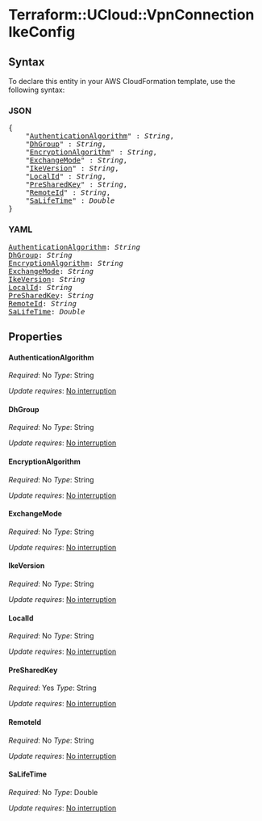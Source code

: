# Terraform::UCloud::VpnConnection IkeConfig

## Syntax

To declare this entity in your AWS CloudFormation template, use the following syntax:

### JSON

<pre>
{
    "<a href="#authenticationalgorithm" title="AuthenticationAlgorithm">AuthenticationAlgorithm</a>" : <i>String</i>,
    "<a href="#dhgroup" title="DhGroup">DhGroup</a>" : <i>String</i>,
    "<a href="#encryptionalgorithm" title="EncryptionAlgorithm">EncryptionAlgorithm</a>" : <i>String</i>,
    "<a href="#exchangemode" title="ExchangeMode">ExchangeMode</a>" : <i>String</i>,
    "<a href="#ikeversion" title="IkeVersion">IkeVersion</a>" : <i>String</i>,
    "<a href="#localid" title="LocalId">LocalId</a>" : <i>String</i>,
    "<a href="#presharedkey" title="PreSharedKey">PreSharedKey</a>" : <i>String</i>,
    "<a href="#remoteid" title="RemoteId">RemoteId</a>" : <i>String</i>,
    "<a href="#salifetime" title="SaLifeTime">SaLifeTime</a>" : <i>Double</i>
}
</pre>

### YAML

<pre>
<a href="#authenticationalgorithm" title="AuthenticationAlgorithm">AuthenticationAlgorithm</a>: <i>String</i>
<a href="#dhgroup" title="DhGroup">DhGroup</a>: <i>String</i>
<a href="#encryptionalgorithm" title="EncryptionAlgorithm">EncryptionAlgorithm</a>: <i>String</i>
<a href="#exchangemode" title="ExchangeMode">ExchangeMode</a>: <i>String</i>
<a href="#ikeversion" title="IkeVersion">IkeVersion</a>: <i>String</i>
<a href="#localid" title="LocalId">LocalId</a>: <i>String</i>
<a href="#presharedkey" title="PreSharedKey">PreSharedKey</a>: <i>String</i>
<a href="#remoteid" title="RemoteId">RemoteId</a>: <i>String</i>
<a href="#salifetime" title="SaLifeTime">SaLifeTime</a>: <i>Double</i>
</pre>

## Properties

#### AuthenticationAlgorithm

_Required_: No
_Type_: String

_Update requires_: [No interruption](https://docs.aws.amazon.com/AWSCloudFormation/latest/UserGuide/using-cfn-updating-stacks-update-behaviors.html#update-no-interrupt)

#### DhGroup

_Required_: No
_Type_: String

_Update requires_: [No interruption](https://docs.aws.amazon.com/AWSCloudFormation/latest/UserGuide/using-cfn-updating-stacks-update-behaviors.html#update-no-interrupt)

#### EncryptionAlgorithm

_Required_: No
_Type_: String

_Update requires_: [No interruption](https://docs.aws.amazon.com/AWSCloudFormation/latest/UserGuide/using-cfn-updating-stacks-update-behaviors.html#update-no-interrupt)

#### ExchangeMode

_Required_: No
_Type_: String

_Update requires_: [No interruption](https://docs.aws.amazon.com/AWSCloudFormation/latest/UserGuide/using-cfn-updating-stacks-update-behaviors.html#update-no-interrupt)

#### IkeVersion

_Required_: No
_Type_: String

_Update requires_: [No interruption](https://docs.aws.amazon.com/AWSCloudFormation/latest/UserGuide/using-cfn-updating-stacks-update-behaviors.html#update-no-interrupt)

#### LocalId

_Required_: No
_Type_: String

_Update requires_: [No interruption](https://docs.aws.amazon.com/AWSCloudFormation/latest/UserGuide/using-cfn-updating-stacks-update-behaviors.html#update-no-interrupt)

#### PreSharedKey

_Required_: Yes
_Type_: String

_Update requires_: [No interruption](https://docs.aws.amazon.com/AWSCloudFormation/latest/UserGuide/using-cfn-updating-stacks-update-behaviors.html#update-no-interrupt)

#### RemoteId

_Required_: No
_Type_: String

_Update requires_: [No interruption](https://docs.aws.amazon.com/AWSCloudFormation/latest/UserGuide/using-cfn-updating-stacks-update-behaviors.html#update-no-interrupt)

#### SaLifeTime

_Required_: No
_Type_: Double

_Update requires_: [No interruption](https://docs.aws.amazon.com/AWSCloudFormation/latest/UserGuide/using-cfn-updating-stacks-update-behaviors.html#update-no-interrupt)

